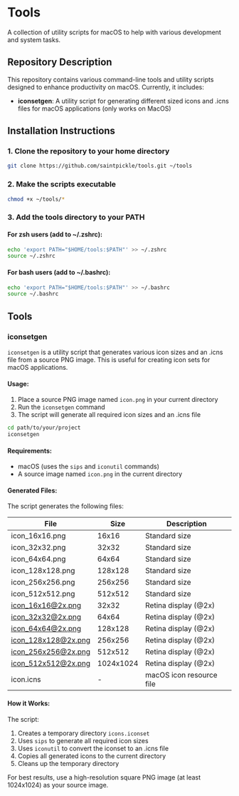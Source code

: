 # Tools

A collection of utility scripts for macOS to help with various development and system tasks.

## Repository Description

This repository contains various command-line tools and utility scripts designed to enhance productivity on macOS. Currently, it includes:

- **iconsetgen**: A utility script for generating different sized icons and .icns files for macOS applications (only works on MacOS)

## Installation Instructions

### 1. Clone the repository to your home directory

```bash
git clone https://github.com/saintpickle/tools.git ~/tools
```

### 2. Make the scripts executable

```bash
chmod +x ~/tools/*
```

### 3. Add the tools directory to your PATH

#### For zsh users (add to ~/.zshrc):

```bash
echo 'export PATH="$HOME/tools:$PATH"' >> ~/.zshrc
source ~/.zshrc
```

#### For bash users (add to ~/.bashrc):

```bash
echo 'export PATH="$HOME/tools:$PATH"' >> ~/.bashrc
source ~/.bashrc
```

## Tools

### iconsetgen

`iconsetgen` is a utility script that generates various icon sizes and an .icns file from a source PNG image. This is useful for creating icon sets for macOS applications.

#### Usage:

1. Place a source PNG image named `icon.png` in your current directory
2. Run the `iconsetgen` command
3. The script will generate all required icon sizes and an .icns file

```bash
cd path/to/your/project
iconsetgen
```

#### Requirements:
- macOS (uses the `sips` and `iconutil` commands)
- A source image named `icon.png` in the current directory

#### Generated Files:

The script generates the following files:

| File                   | Size        | Description                    |
|------------------------|-------------|--------------------------------|
| icon_16x16.png         | 16x16       | Standard size                  |
| icon_32x32.png         | 32x32       | Standard size                  |
| icon_64x64.png         | 64x64       | Standard size                  |
| icon_128x128.png       | 128x128     | Standard size                  |
| icon_256x256.png       | 256x256     | Standard size                  |
| icon_512x512.png       | 512x512     | Standard size                  |
| icon_16x16@2x.png      | 32x32       | Retina display (@2x)           |
| icon_32x32@2x.png      | 64x64       | Retina display (@2x)           |
| icon_64x64@2x.png      | 128x128     | Retina display (@2x)           |
| icon_128x128@2x.png    | 256x256     | Retina display (@2x)           |
| icon_256x256@2x.png    | 512x512     | Retina display (@2x)           |
| icon_512x512@2x.png    | 1024x1024   | Retina display (@2x)           |
| icon.icns              | -           | macOS icon resource file       |

#### How it Works:

The script:
1. Creates a temporary directory `icons.iconset`
2. Uses `sips` to generate all required icon sizes
3. Uses `iconutil` to convert the iconset to an .icns file
4. Copies all generated icons to the current directory
5. Cleans up the temporary directory

For best results, use a high-resolution square PNG image (at least 1024x1024) as your source image.
